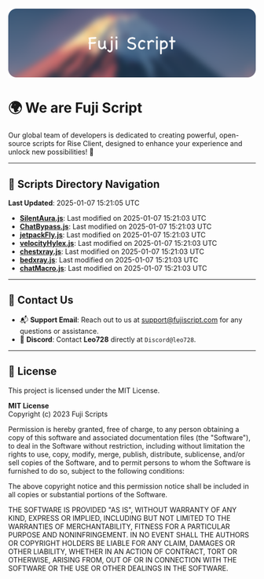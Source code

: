 ![Banner](.github/b.webp)

# 🌍 **We are Fuji Script**

Our global team of developers is dedicated to creating powerful, open-source scripts for Rise Client, designed to enhance your experience and unlock new possibilities! 🌟

---
<!-- SCRIPTS_NAVIGATION_START -->
## 📂 **Scripts Directory Navigation**

**Last Updated**: 2025-01-07 15:21:05 UTC

- **[SilentAura.js](scripts/SilentAura.js)**: Last modified on 2025-01-07 15:21:03 UTC
- **[ChatBypass.js](scripts/ChatBypass.js)**: Last modified on 2025-01-07 15:21:03 UTC
- **[jetpackFly.js](scripts/jetpackFly.js)**: Last modified on 2025-01-07 15:21:03 UTC
- **[velocityHylex.js](scripts/velocityHylex.js)**: Last modified on 2025-01-07 15:21:03 UTC
- **[chestxray.js](scripts/chestxray.js)**: Last modified on 2025-01-07 15:21:03 UTC
- **[bedxray.js](scripts/bedxray.js)**: Last modified on 2025-01-07 15:21:03 UTC
- **[chatMacro.js](scripts/chatMacro.js)**: Last modified on 2025-01-07 15:21:03 UTC

<!-- SCRIPTS_NAVIGATION_END -->

---

## 💬 **Contact Us**  
- 📬 **Support Email**: Reach out to us at [support@fujiscript.com](mailto:support@fujiscript.com) for any questions or assistance.  
- 💬 **Discord**: Contact **Leo728** directly at `Discord@leo728`.

---

## 📜 **License**

This project is licensed under the MIT License.  

**MIT License**  
Copyright (c) 2023 Fuji Scripts  

Permission is hereby granted, free of charge, to any person obtaining a copy of this software and associated documentation files (the "Software"), to deal in the Software without restriction, including without limitation the rights to use, copy, modify, merge, publish, distribute, sublicense, and/or sell copies of the Software, and to permit persons to whom the Software is furnished to do so, subject to the following conditions:  

The above copyright notice and this permission notice shall be included in all copies or substantial portions of the Software.  

THE SOFTWARE IS PROVIDED "AS IS", WITHOUT WARRANTY OF ANY KIND, EXPRESS OR IMPLIED, INCLUDING BUT NOT LIMITED TO THE WARRANTIES OF MERCHANTABILITY, FITNESS FOR A PARTICULAR PURPOSE AND NONINFRINGEMENT. IN NO EVENT SHALL THE AUTHORS OR COPYRIGHT HOLDERS BE LIABLE FOR ANY CLAIM, DAMAGES OR OTHER LIABILITY, WHETHER IN AN ACTION OF CONTRACT, TORT OR OTHERWISE, ARISING FROM, OUT OF OR IN CONNECTION WITH THE SOFTWARE OR THE USE OR OTHER DEALINGS IN THE SOFTWARE.  
